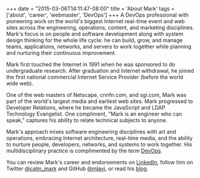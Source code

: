 +++
date = "2015-03-06T14:11:47-08:00"
title = 'About Mark'
tags = ['about', 'career', 'webmaster', 'DevOps']
+++
A DevOps professional with pioneering work on the world's biggest Internet real-time event
 and web sites across the engineering, operations, content, and marketing disciplines.
 Mark's focus is on people and software development along with system design thinking for the
 whole life cycle: he can build, grow, and manage teams, applications, networks, and servers
 to work together while planning and nurturing their continuous improvement.
<!--more-->

Mark first touched the Internet in 1991 when he was sponsored to do undergraduate research.
 After graduation and Internet withdrawal, he joined the first national commercial Internet
 Service Provider (before the world wide web).

One of the web masters of Netscape, cnnfn.com, and sgi.com, Mark was part of the
 world's largest media and earliest web sites. Mark progressed to Developer
 Relations, where he became the JavaScript and LDAP Technology Evangelist.
 One compliment, "Mark is an engineer who can speak,"
 captures his ability to relate technical subjects to anyone.

Mark's approach mixes software engineering disciplines with art and operations, embracing
 Internet architecture, real-time media, and the ability to nurture people, developers,
 networks, and systems to work together. His multidisciplinary practice is complimented
 by the term [DevOps](https://en.wikipedia.org/wiki/DevOps).

You can review Mark's career and endorsements
 on [LinkedIn](https://www.linkedin.com/in/marklavi),
follow him on Twitter [@calm_mark](https://twitter.com/calm_mark)
 and GitHub [@mlavi](https://github.com/mlavi),
 or read his [blog](http://mlavi.github.io).
